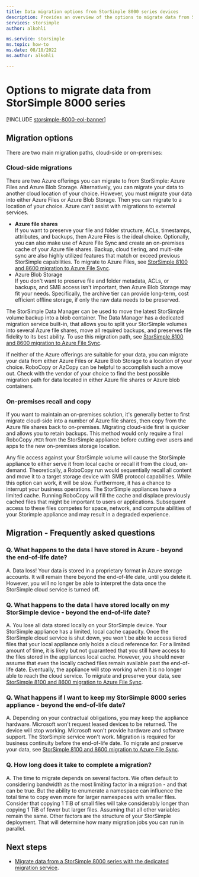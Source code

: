 ```yaml
---
title: Data migration options from StorSimple 8000 series devices
description: Provides an overview of the options to migrate data from StorSimple 8000 series.
services: storsimple
author: alkohli

ms.service: storsimple
ms.topic: how-to
ms.date: 08/18/2022 
ms.author: alkohli

---
```

# Options to migrate data from StorSimple 8000 series

[!INCLUDE [storsimple-8000-eol-banner](../../includes/storsimple-8000-eol-banner-2.md)]

## Migration options

There are two main migration paths, cloud-side or on-premises:

### Cloud-side migrations

There are two Azure offerings you can migrate to from StorSimple: Azure Files and Azure Blob Storage. Alternatively, you can migrate your data to another cloud location of your choice. However, you must migrate your data into either Azure Files or Azure Blob Storage. Then you can migrate to a location of your choice. Azure can't assist with migrations to external services.

* **Azure file shares** </br>If you want to preserve your file and folder structure, ACLs, timestamps, attributes, and backups, then Azure Files is the ideal choice. Optionally, you can also make use of Azure File Sync and create an on-premises cache of your Azure file shares. Backup, cloud tiering, and multi-site sync are also highly utilized features that match or exceed previous StorSimple capabilities. To migrate to Azure Files, see [StorSimple 8100 and 8600 migration to Azure File Sync](../storage/files/storage-files-migration-storsimple-8000.md).
* Azure Blob Storage</br>If you don't want to preserve file and folder metadata, ACLs, or backups, and SMB access isn't important, then Azure Blob Storage may fit your needs. Specifically, the archive tier can provide long-term, cost efficient offline storage, if only the raw data needs to be preserved.

The StorSimple Data Manager can be used to move the latest StorSimple volume backup into a blob container.
The Data Manager has a dedicated migration service built-in, that allows you to split your StorSimple volumes into several Azure file shares, move all required backups, and preserves file fidelity to its best ability. To use this migration path, see [StorSimple 8100 and 8600 migration to Azure File Sync](../storage/files/storage-files-migration-storsimple-8000.md).

If neither of the Azure offerings are suitable for your data, you can migrate your data from either Azure Files or Azure Blob Storage to a location of your choice. RoboCopy or AzCopy can be helpful to accomplish such a move out. Check with the vendor of your choice to find the best possible migration path for data located in either Azure file shares or Azure blob containers.

### On-premises recall and copy


If you want to maintain an on-premises solution, it's generally better to first migrate cloud-side into a number of Azure file shares, then copy from the Azure file shares back to on-premises. Migrating cloud-side first is quicker and allows you to retain backups. This method would only require a final RoboCopy `/MIR` from the StorSimple appliance before cutting over users and apps to the new on-premises storage location.


Any file access against your StorSimple volume will cause the StorSimple appliance to either serve it from local cache or recall it from the cloud, on-demand. Theoretically, a RoboCopy run would sequentially recall all content and move it to a target storage device with SMB protocol capabilities. While this option can work, it will be slow. Furthermore, it has a chance to interrupt your business operations. The StorSimple appliances have a limited cache. Running RoboCopy will fill the cache and displace previously cached files that might be important to users or applications. Subsequent access to these files competes for space, network, and compute abilities of your Storimple appliance and may result in a degraded experience. 


## Migration - Frequently asked questions



### Q. What happens to the data I have stored in Azure - beyond the end-of-life date?

A. Data loss! Your data is stored in a proprietary format in Azure storage accounts. It will remain there beyond the end-of-life date, until you delete it. However, you will no longer be able to interpret the data once the StorSimple cloud service is turned off.

### Q. What happens to the data I have stored locally on my StorSimple device - beyond the end-of-life date?

A. You lose all data stored locally on your StorSimple device. Your StorSimple appliance has a limited, local cache capacity. Once the StorSimple cloud service is shut down, you won't be able to access tiered files that your local appliance only holds a cloud reference for. For a limited amount of time, it is likely but not guaranteed that you still have access to the files stored in the appliances local cache. However, you should never assume that even the locally cached files remain available past the end-of-life date. Eventually, the appliance will stop working when it is no longer able to reach the cloud service. To migrate and preserve your data, see [StorSimple 8100 and 8600 migration to Azure File Sync](../storage/files/storage-files-migration-storsimple-8000.md).

### Q. What happens if I want to keep my StorSimple 8000 series appliance - beyond the end-of-life date?

A. Depending on your contractual obligations, you may keep the appliance hardware. Microsoft won't request leased devices to be returned. The device will stop working. Microsoft won't provide hardware and software support. The StorSimple service won't work. Migration is required for business continuity before the end-of-life date. To migrate and preserve your data, see [StorSimple 8100 and 8600 migration to Azure File Sync](../storage/files/storage-files-migration-storsimple-8000.md).







### Q. How long does it take to complete a migration?

A. The time to migrate depends on several factors. We often default to considering bandwidth as the most limiting factor in a migration - and that can be true. But the ability to enumerate a namespace can influence the total time to copy even more for larger namespaces with smaller files. Consider that copying 1 TiB of small files will take considerably longer than copying 1 TiB of fewer but larger files. Assuming that all other variables remain the same. Other factors are the structure of your StorSimple deployment. That will determine how many migration jobs you can run in parallel.

## Next steps

* [Migrate data from a StorSimple 8000 series with the dedicated migration service](../storage/files/storage-files-migration-storsimple-8000.md).